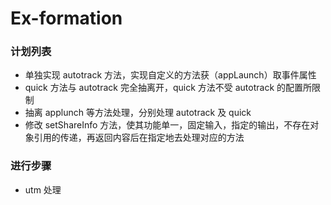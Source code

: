 # Ex-formation

### 计划列表

- 单独实现 autotrack 方法，实现自定义的方法获（appLaunch）取事件属性
- quick 方法与 autotrack 完全抽离开，quick 方法不受 autotrack 的配置所限制
- 抽离 applunch 等方法处理，分别处理 autotrack 及 quick
- 修改 setShareInfo 方法，使其功能单一，固定输入，指定的输出，不存在对象引用的传递，再返回内容后在指定地去处理对应的方法

### 进行步骤

- utm 处理
